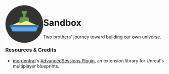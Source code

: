 <img align="left" width="120" src="Project Resources/Interface/Project Icon/Sandbox Icon.png" alt="Sandbox Icon">

# Sandbox
Two brothers' journey toward building our own universe.

### Resources & Credits
- [mordentral](https://github.com/mordentral)'s [AdvancedSessions Plugin](https://github.com/mordentral/AdvancedSessionsPlugin), an extension library for Unreal's multiplayer blueprints.
